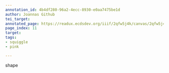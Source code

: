 ```yaml
---
annotation_id: 4b4df280-96a2-4ecc-8930-e0aa7475be1d
author: Joannas Github
tei_target: 
annotated_page: https://readux.ecdsdev.org/iiif/2qfw5j4k/canvas/2qfw5j4k_00000012.jpg
page_index: 11
target: 
tags:
- squiggle
- pink

---
```

<p>shape</p>